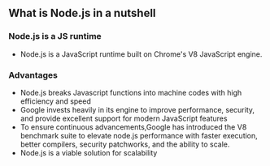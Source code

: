 ## What is Node.js in a nutshell

### Node.js is a JS runtime
- Node.js is a JavaScript runtime built on Chrome's V8 JavaScript engine.

### Advantages
- Node.js breaks Javascript functions into machine codes with high efficiency and speed
- Google invests heavily in its engine to improve performance, security, and provide excellent support for modern JavaScript features
- To ensure continuous advancements,Google has introduced the V8 benchmark suite to elevate node.js performance with faster execution, better compilers, security patchworks, and the ability to scale.
- Node.js is a viable solution for scalability